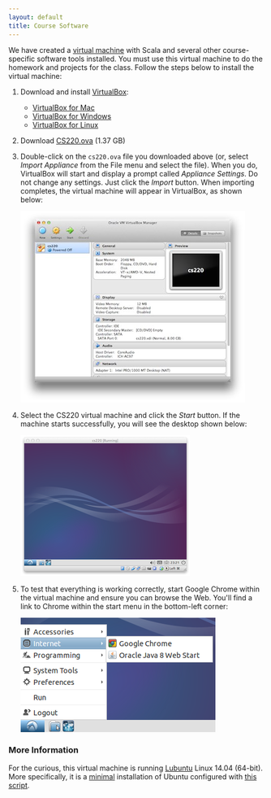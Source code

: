 ```yaml
---
layout: default
title: Course Software
---
```


We have created a [virtual machine] with Scala and several other course-specific
software tools installed. You must use this virtual machine to do the homework
and projects for the class. Follow the steps below to install the virtual
machine:

1. Download and install [VirtualBox]:

   - [VirtualBox for Mac]
   - [VirtualBox for Windows]
   - [VirtualBox for Linux]

2. Download [CS220.ova] (1.37 GB)

3. Double-click on the `cs220.ova` file you downloaded above (or, select
   *Import Appliance* from the File menu and select the file). When you do,
   VirtualBox will start and display a prompt called *Appliance Settings*.
   Do not change any settings. Just click the *Import* button. When importing
   completes, the virtual machine will appear in VirtualBox, as shown below:

   <img src="virtualbox.png">

4. Select the CS220 virtual machine and click the *Start* button. If the
   machine starts successfully, you will see the desktop shown below:

   <img src="vm-desktop.png">

5. To test that everything is working correctly, start Google Chrome within
   the virtual machine and ensure you can browse the Web. You'll find a link
   to Chrome within the start menu in the bottom-left corner:

   <img src="vm-google-chrome.png">

### More Information

For the curious, this virtual machine is running [Lubuntu] Linux 14.04 (64-bit).
More specifically, it is a [minimal] installation of Ubuntu configured
with [this script].

[virtual machine]: http://en.wikipedia.org/wiki/Virtual_machine
[VirtualBox]: https://www.virtualbox.org
[VirtualBox for Mac]: http://download.virtualbox.org/virtualbox/4.3.12/VirtualBox-4.3.12-93733-OSX.dmg
[VirtualBox for Windows]: http://download.virtualbox.org/virtualbox/4.3.12/VirtualBox-4.3.12-93733-Win.exe
[VirtualBox for Linux]: https://www.virtualbox.org/wiki/Linux_Downloads
[CS220.ova]: http://storage.googleapis.com/arjun-umass-disks/cs220.ova
[Lubuntu]: http://lubuntu.net
[minimal]: https://help.ubuntu.com/community/Installation/MinimalCD
[this script]: https://github.com/cmpsci220/support-code/blob/master/virtual-machine/setup.sh